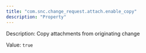 ```yaml
---
title: "com.snc.change_request.attach.enable_copy"
description: "Property"
---
```


Description: Copy attachments from originating change

Value: `true`